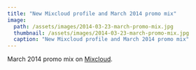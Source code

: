 ```yaml
---
title: "New Mixcloud profile and March 2014 promo mix"
image:
  path: /assets/images/2014-03-23-march-promo-mix.jpg
  thumbnail: /assets/images/2014-03-23-march-promo-mix.jpg
  caption: "New Mixcloud profile and March 2014 promo mix"
---
```


March 2014 promo mix on [Mixcloud](http://www.mixcloud.com/monsieursmooth/mr-smooth-march-2014/).
